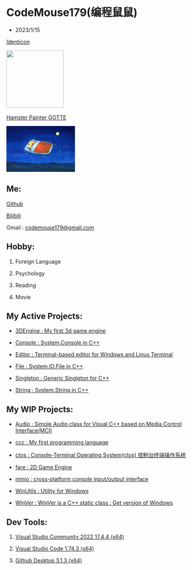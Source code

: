 # CodeMouse179(编程鼠鼠)

- 2023/1/15

[Identicon](http://identicon.net/)

<img src="https://github.com/identicons/CodeMouse179.png" width="150" height="150"/>

[Hamster Painter GOTTE](https://www.hamgotte.com/)

<img src="https://github.com/CodeMouse179/CodeMouse179/blob/main/img/sleeping%20mouse.png" width="180" height="120">

## Me:

[Github](https://github.com/CodeMouse179)

[Bilibili](https://space.bilibili.com/3461577785215838)

Gmail : codemouse179@gmail.com

## Hobby:

1. Foreign Language

1. Psychology

1. Reading

1. Movie

## My Active Projects:

* [3DEngine : My first 3d game engine](https://github.com/CodeMouse179/3DEngine)

* [Console : System.Console in C++](https://github.com/CodeMouse179/Console)

* [Editor : Terminal-based editor for Windows and Linux Terminal](https://github.com/CodeMouse179/Editor)

* [File : System.IO.File in C++](https://github.com/CodeMouse179/File)

* [Singleton : Generic Singleton for C++](https://github.com/CodeMouse179/Singleton)

* [String : System.String in C++](https://github.com/CodeMouse179/String)

## My WIP Projects:

* [Audio : Simple Audio class for Visual C++ based on Media Control Interface(MCI)](https://github.com/CodeMouse179/Audio)

* [ccc : My first programming language](https://github.com/CodeMouse179/ccc)

* [ctos : Console-Terminal Operating System(ctos) 控制台终端操作系统](https://github.com/CodeMouse179/ctos)

* [fare : 2D Game Engine](https://github.com/CodeMouse179/fare)

* [minio : cross-platform console input/output interface](https://github.com/CodeMouse179/minio)

* [WinUtils : Utility for Windows](https://github.com/CodeMouse179/WinUtils)

* [WinVer : WinVer is a C++ static class : Get version of Windows](https://github.com/CodeMouse179/WinVer)

## Dev Tools:

1. [Visual Studio Community 2022 17.4.4 (x64)](https://visualstudio.microsoft.com/)

1. [Visual Studio Code 1.74.3 (x64)](https://code.visualstudio.com/)

1. [Github Desktop 3.1.3 (x64)](https://desktop.github.com/)